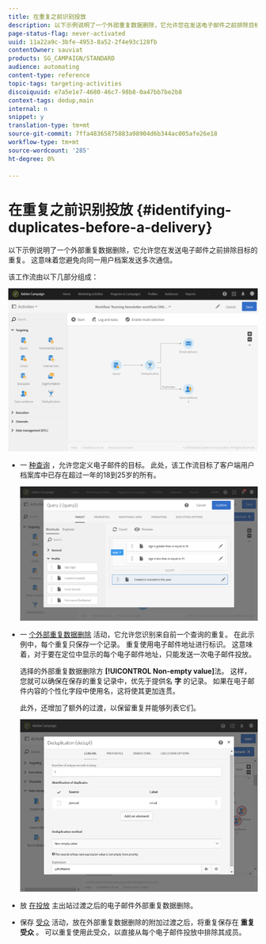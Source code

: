 ```yaml
---
title: 在重复之前识别投放
description: 以下示例说明了一个外部重复数据删除，它允许您在发送电子邮件之前排除目标的重复。 这意味着您避免向同一用户档案发送多次通信。
page-status-flag: never-activated
uuid: 11a22a9c-3bfe-4953-8a52-2f4e93c128fb
contentOwner: sauviat
products: SG_CAMPAIGN/STANDARD
audience: automating
content-type: reference
topic-tags: targeting-activities
discoiquuid: e7a5e1e7-4680-46c7-98b8-0a47bb7be2b8
context-tags: dedup,main
internal: n
snippet: y
translation-type: tm+mt
source-git-commit: 7ffa48365875883a98904d6b344ac005afe26e18
workflow-type: tm+mt
source-wordcount: '285'
ht-degree: 0%

---
```



# 在重复之前识别投放 {#identifying-duplicates-before-a-delivery}

以下示例说明了一个外部重复数据删除，它允许您在发送电子邮件之前排除目标的重复。 这意味着您避免向同一用户档案发送多次通信。

该工作流由以下几部分组成：

![](assets/deduplication_example_workflow.png)

* 一 [种查询](../../automating/using/query.md) ，允许您定义电子邮件的目标。 此处，该工作流目标了客户端用户档案库中已存在超过一年的18到25岁的所有。

   ![](assets/deduplication_example_query.png)

* 一 [个外部重复数据删除](../../automating/using/deduplication.md) 活动，它允许您识别来自前一个查询的重复。 在此示例中，每个重复只保存一个记录。 重复使用电子邮件地址进行标识。 这意味着，对于要在定位中显示的每个电子邮件地址，只能发送一次电子邮件投放。

   选择的外部重复数据删除方 **[!UICONTROL Non-empty value]**&#x200B;法。 这样，您就可以确保在保存的重复记录中，优先于提供名 **字** 的记录。 如果在电子邮件内容的个性化字段中使用名，这将使其更加连贯。

   此外，还增加了额外的过渡，以保留重复并能够列表它们。

   ![](assets/deduplication_example_dedup.png)

* 放 [在投放](../../automating/using/email-delivery.md) 主出站过渡之后的电子邮件外部重复数据删除。
* 保存 [受众](../../automating/using/save-audience.md) 活动，放在外部重复数据删除的附加过渡之后，将重复保存在 **重复受众** 。 可以重复使用此受众，以直接从每个电子邮件投放中排除其成员。

